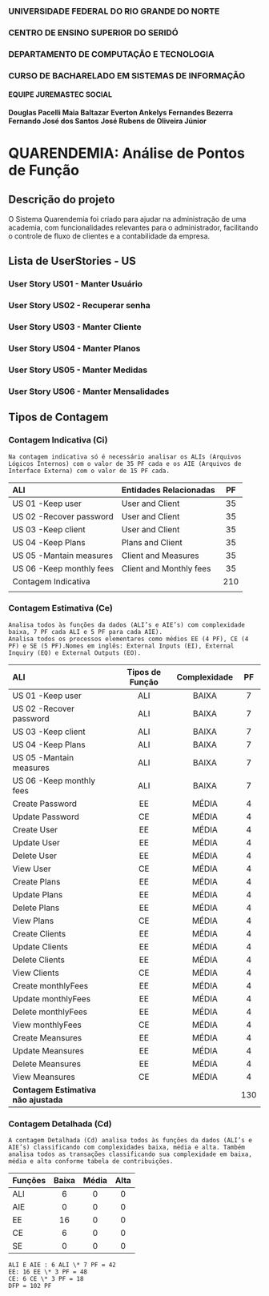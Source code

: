 ### UNIVERSIDADE FEDERAL DO RIO GRANDE DO NORTE

### CENTRO DE ENSINO SUPERIOR DO SERIDÓ

### DEPARTAMENTO DE COMPUTAÇÃO E TECNOLOGIA

### CURSO DE BACHARELADO EM SISTEMAS DE INFORMAÇÃO

#### EQUIPE JUREMASTEC SOCIAL

**Douglas Pacelli Maia Baltazar**
**Everton Ankelys Fernandes Bezerra**
**Fernando José dos Santos**
**José Rubens de Oliveira Júnior**

# QUARENDEMIA: Análise de Pontos de Função

## Descrição do projeto

O Sistema Quarendemia foi criado para ajudar na administração de uma academia, com funcionalidades relevantes para o administrador, facilitando o controle de fluxo de clientes e a contabilidade da empresa.

## Lista de UserStories - US

### **User Story US01 - Manter Usuário**

### **User Story US02 - Recuperar senha**

### **User Story US03 - Manter Cliente**

### **User Story US04 - Manter Planos**

### **User Story US05 - Manter Medidas**

### **User Story US06 - Manter Mensalidades**

## Tipos de Contagem

### Contagem Indicativa (Ci)

    Na contagem indicativa só é necessário analisar os ALIs (Arquivos Lógicos Internos) com o valor de 35 PF cada e os AIE (Arquivos de Interface Externa) com o valor de 15 PF cada.

| **ALI**                  | **Entidades Relacionadas** | **PF** |
| :----------------------- | :------------------------- | :----: |
| US 01 -Keep user         | User and Client            |   35   |
| US 02 -Recover password  | User and Client            |   35   |
| US 03 -Keep client       | User and Client            |   35   |
| US 04 -Keep Plans        | Plans and Client           |   35   |
| US 05 -Mantain measures  | Client and Measures        |   35   |
| US 06 -Keep monthly fees | Client and Monthly fees    |   35   |
| Contagem Indicativa      |                            |  210   |
|                          |                            |

### Contagem Estimativa (Ce)

    Analisa todos às funções da dados (ALI’s e AIE’s) com complexidade baixa, 7 PF cada ALI e 5 PF para cada AIE).
    Analisa todos os processos elementares como médios EE (4 PF), CE (4 PF) e SE (5 PF).Nomes em inglês: External Inputs (EI), External Inquiry (EQ) e External Outputs (EO).

| **ALI**                              | **Tipos de Função** | **Complexidade** | **PF** |
| :----------------------------------- | :-----------------: | :--------------: | :----: |
| US 01 -Keep user                     |         ALI         |      BAIXA       |   7    |
| US 02 -Recover password              |         ALI         |      BAIXA       |   7    |
| US 03 -Keep client                   |         ALI         |      BAIXA       |   7    |
| US 04 -Keep Plans                    |         ALI         |      BAIXA       |   7    |
| US 05 -Mantain measures              |         ALI         |      BAIXA       |   7    |
| US 06 -Keep monthly fees             |         ALI         |      BAIXA       |   7    |
| Create Password                      |         EE          |      MÉDIA       |   4    |
| Update Password                      |         CE          |      MÉDIA       |   4    |
| Create User                          |         EE          |      MÉDIA       |   4    |
| Update User                          |         EE          |      MÉDIA       |   4    |
| Delete User                          |         EE          |      MÉDIA       |   4    |
| View User                            |         CE          |      MÉDIA       |   4    |
| Create Plans                         |         EE          |      MÉDIA       |   4    |
| Update Plans                         |         EE          |      MÉDIA       |   4    |
| Delete Plans                         |         EE          |      MÉDIA       |   4    |
| View Plans                           |         CE          |      MÉDIA       |   4    |
| Create Clients                       |         EE          |      MÉDIA       |   4    |
| Update Clients                       |         EE          |      MÉDIA       |   4    |
| Delete Clients                       |         EE          |      MÉDIA       |   4    |
| View Clients                         |         CE          |      MÉDIA       |   4    |
| Create monthlyFees                   |         EE          |      MÉDIA       |   4    |
| Update monthlyFees                   |         EE          |      MÉDIA       |   4    |
| Delete monthlyFees                   |         EE          |      MÉDIA       |   4    |
| View monthlyFees                     |         CE          |      MÉDIA       |   4    |
| Create Meansures                     |         EE          |      MÉDIA       |   4    |
| Update Meansures                     |         EE          |      MÉDIA       |   4    |
| Delete Meansures                     |         EE          |      MÉDIA       |   4    |
| View Meansures                       |         CE          |      MÉDIA       |   4    |
| **Contagem Estimativa não ajustada** |                     |                  |  130   |

### Contagem Detalhada (Cd)

    A contagem Detalhada (Cd) analisa todos às funções da dados (ALI’s e AIE’s) classificando com complexidades baixa, média e alta. Também analisa todos as transações classificando sua complexidade em baixa, média e alta conforme tabela de contribuições.

| **Funções** | **Baixa** | **Média** | **Alta** |
| :---------- | :-------: | :-------: | :------: |
| ALI         |     6     |     0     |    0     |
| AIE         |     0     |     0     |    0     |
| EE          |    16     |     0     |    0     |
| CE          |     6     |     0     |    0     |
| SE          |     0     |     0     |    0     |

    ALI E AIE : 6 ALI \* 7 PF = 42
    EE: 16 EE \* 3 PF = 48
    CE: 6 CE \* 3 PF = 18
    DFP = 102 PF
